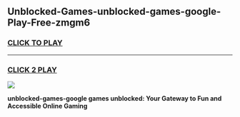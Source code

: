 
## Unblocked-Games-unblocked-games-google-Play-Free-zmgm6
<h3>
<a href="https://premium76.site?title=unblocked-games-google&ref=20M">CLICK TO PLAY</a></h3>
<hr>

<h3>
<a href="https://premium76.site?title=unblocked-games-google&ref=20M">CLICK 2 PLAY</a>
  
</h3>

<a href="https://premium76.site?title=unblocked-games-google&ref=19M"><img src="https://clearcache.store/games.png"></a>


**unblocked-games-google games unblocked: Your Gateway to Fun and Accessible Online Gaming**

